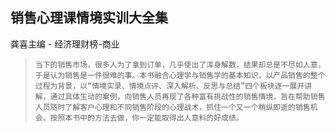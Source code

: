 ## 销售心理课情境实训大全集

龚喜主编  -  经济理财榜-商业

>     当下的销售市场，很多人为了拿到订单，几乎使出了浑身解数，结果却总是不尽如人意，于是认为销售是一件很难的事。本书融合心理学与销售学的基本知识，以产品销售的整个过程为背景，以“情境实录、情境点评、深入解析、反思与总结”四个板块逐一展开讲解，通过具体生动的案例，向销售人员再现了各种富有挑战性的销售情境，旨在帮助销售人员随时了解客户心理和不同销售阶段的心理战术，抓住一个又一个稍纵即逝的销售机会。按照本书中的方法去做，你一定能取得出人意料的好成绩。
